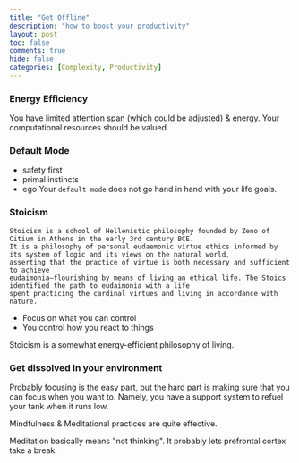 ```yaml
---
title: "Get Offline"
description: "how to boost your productivity"
layout: post
toc: false
comments: true
hide: false
categories: [Complexity, Productivity]
---
```


### Energy Efficiency

You have limited attention span (which could be adjusted) & energy. Your computational resources should be valued.

### Default Mode

- safety first
- primal instincts
- ego
  Your `default mode` does not go hand in hand with your life goals.

### Stoicism

```
Stoicism is a school of Hellenistic philosophy founded by Zeno of Citium in Athens in the early 3rd century BCE. 
It is a philosophy of personal eudaemonic virtue ethics informed by its system of logic and its views on the natural world, 
asserting that the practice of virtue is both necessary and sufficient to achieve 
eudaimonia—flourishing by means of living an ethical life. The Stoics identified the path to eudaimonia with a life 
spent practicing the cardinal virtues and living in accordance with nature.
```

- Focus on what you can control
- You control how you react to things

Stoicism is a somewhat energy-efficient philosophy of living.

### Get dissolved in your environment

Probably focusing is the easy part, but the hard part is making sure that you can focus when you want to.
Namely, you have a support system to refuel your tank when it runs low.

Mindfulness & Meditational practices are quite effective.

Meditation basically means "not thinking". It probably lets prefrontal cortex take a break.

